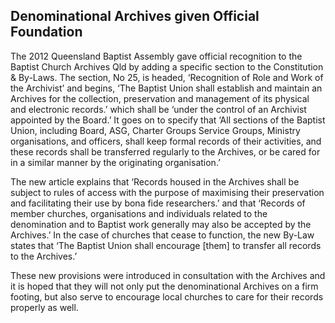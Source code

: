 ## Denominational Archives given Official Foundation

The 2012 Queensland Baptist Assembly gave official recognition to the Baptist Church Archives Qld by adding a specific section to the Constitution & By-Laws. The section, No 25, is headed, ‘Recognition of Role and Work of the Archivist’ and begins, ‘The Baptist Union shall establish and maintain an Archives for the collection, preservation and management of its physical and electronic records.’ which shall be ‘under the control of an Archivist appointed by the Board.’ It goes on to specify that ‘All sections of the Baptist Union, including Board, ASG, Charter Groups Service Groups, Ministry organisations, and officers, shall keep formal records of their activities, and these records shall be transferred regularly to the Archives, or be cared for in a similar manner by the originating organisation.’

The new article explains that ‘Records housed in the Archives shall be subject to rules of access with the purpose of maximising their preservation and facilitating their use by bona fide researchers.’ and that ‘Records of member churches, organisations and individuals related to the denomination and to Baptist work generally may also be accepted by the Archives.’ In the case of churches that cease to function, the new By-Law states that ‘The Baptist Union shall encourage [them] to transfer all records to the Archives.’

These new provisions were introduced in consultation with the Archives and it is hoped that they will not only put the denominational Archives on a firm footing, but also serve to encourage local churches to care for their records properly as well.
